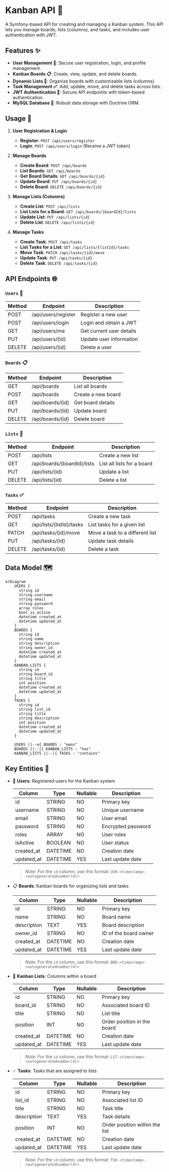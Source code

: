 # Kanban API 🚀

A Symfony-based API for creating and managing a Kanban system. This API lets you manage boards, lists (columns), and tasks, and includes user authentication with JWT.

## Features ✨

- **User Management 👤**: Secure user registration, login, and profile management.
- **Kanban Boards 📋**: Create, view, update, and delete boards.
- **Dynamic Lists 📝**: Organize boards with customizable lists (columns).
- **Task Management ✅**: Add, update, move, and delete tasks across lists.
- **JWT Authentication 🔐**: Secure API endpoints with token-based authentication.
- **MySQL Database 💾**: Robust data storage with Doctrine ORM.

## Usage 🚀

1. **User Registration & Login**

   - **Register**: `POST /api/users/register`
   - **Login**: `POST /api/users/login` (Receive a JWT token)

2. **Manage Boards**

   - **Create Board**: `POST /api/boards`
   - **List Boards**: `GET /api/boards`
   - **Get Board Details**: `GET /api/boards/{id}`
   - **Update Board**: `PUT /api/boards/{id}`
   - **Delete Board**: `DELETE /api/boards/{id}`

3. **Manage Lists (Columns)**

   - **Create List**: `POST /api/lists`
   - **List Lists for a Board**: `GET /api/boards/{boardId}/lists`
   - **Update List**: `PUT /api/lists/{id}`
   - **Delete List**: `DELETE /api/lists/{id}`

4. **Manage Tasks**

   - **Create Task**: `POST /api/tasks`
   - **List Tasks for a List**: `GET /api/lists/{listId}/tasks`
   - **Move Task**: `PATCH /api/tasks/{id}/move`
   - **Update Task**: `PUT /api/tasks/{id}`
   - **Delete Task**: `DELETE /api/tasks/{id}`

## API Endpoints 🌐

### `Users` 👤

| Method | Endpoint            | Description              |
| ------ | ------------------- | ------------------------ |
| POST   | /api/users/register | Register a new user      |
| POST   | /api/users/login    | Login and obtain a JWT   |
| GET    | /api/users/me       | Get current user details |
| PUT    | /api/users/{id}     | Update user information  |
| DELETE | /api/users/{id}     | Delete a user            |

### `Boards` 📋

| Method | Endpoint         | Description        |
| ------ | ---------------- | ------------------ |
| GET    | /api/boards      | List all boards    |
| POST   | /api/boards      | Create a new board |
| GET    | /api/boards/{id} | Get board details  |
| PUT    | /api/boards/{id} | Update board       |
| DELETE | /api/boards/{id} | Delete board       |

### `Lists` 📝

| Method | Endpoint                    | Description                |
| ------ | --------------------------- | -------------------------- |
| POST   | /api/lists                  | Create a new list          |
| GET    | /api/boards/{boardId}/lists | List all lists for a board |
| PUT    | /api/lists/{id}             | Update a list              |
| DELETE | /api/lists/{id}             | Delete a list              |

### `Tasks` ✅

| Method | Endpoint                  | Description                     |
| ------ | ------------------------- | ------------------------------- |
| POST   | /api/tasks                | Create a new task               |
| GET    | /api/lists/{listId}/tasks | List tasks for a given list     |
| PATCH  | /api/tasks/{id}/move      | Move a task to a different list |
| PUT    | /api/tasks/{id}           | Update task details             |
| DELETE | /api/tasks/{id}           | Delete a task                   |

## Data Model 🗺

```mermaid
erDiagram
    USERS {
      string id
      string username
      string email
      string password
      array roles
      bool is_active
      datetime created_at
      datetime updated_at
    }
    BOARDS {
      string id
      string name
      string description
      string owner_id
      datetime created_at
      datetime updated_at
    }
    KANBAN_LISTS {
      string id
      string board_id
      string title
      int position
      datetime created_at
      datetime updated_at
    }
    TASKS {
      string id
      string list_id
      string title
      string description
      int position
      datetime created_at
      datetime updated_at
    }

    USERS ||--o{ BOARDS : "owns"
    BOARDS ||--|{ KANBAN_LISTS : "has"
    KANBAN_LISTS ||--|{ TASKS : "contains"
```

## Key Entities 🔑

- 👤 **Users**: Registered users for the Kanban system

  | Column     | Type     | Nullable | Description        |
  | ---------- | -------- | -------- | ------------------ |
  | id         | STRING   | NO       | Primary key        |
  | username   | STRING   | NO       | Unique username    |
  | email      | STRING   | NO       | User email         |
  | password   | STRING   | NO       | Encrypted password |
  | roles      | ARRAY    | NO       | User roles         |
  | isActive   | BOOLEAN  | NO       | User status        |
  | created_at | DATETIME | NO       | Creation date      |
  | updated_at | DATETIME | YES      | Last update date   |

  > _Note:_ For the `id` column, use this format: `USR-<timestamp>-<autogeneratednumber(4)>`

- 📋 **Boards**: Kanban boards for organizing lists and tasks

  | Column      | Type     | Nullable | Description           |
  | ----------- | -------- | -------- | --------------------- |
  | id          | STRING   | NO       | Primary key           |
  | name        | STRING   | NO       | Board name            |
  | description | TEXT     | YES      | Board description     |
  | owner_id    | STRING   | NO       | ID of the board owner |
  | created_at  | DATETIME | NO       | Creation date         |
  | updated_at  | DATETIME | YES      | Last update date      |

  > _Note:_ For the `id` column, use this format: `BRD-<timestamp>-<autogeneratednumber(4)>`

- 📝 **Kanban Lists**: Columns within a board

  | Column     | Type     | Nullable | Description                 |
  | ---------- | -------- | -------- | --------------------------- |
  | id         | STRING   | NO       | Primary key                 |
  | board_id   | STRING   | NO       | Associated board ID         |
  | title      | STRING   | NO       | List title                  |
  | position   | INT      | NO       | Order position in the board |
  | created_at | DATETIME | NO       | Creation date               |
  | updated_at | DATETIME | YES      | Last update date            |

  > _Note:_ For the `id` column, use this format: `LST-<timestamp>-<autogeneratednumber(4)>`

- ✅ **Tasks**: Tasks that are assigned to lists

  | Column      | Type     | Nullable | Description                    |
  | ----------- | -------- | -------- | ------------------------------ |
  | id          | STRING   | NO       | Primary key                    |
  | list_id     | STRING   | NO       | Associated list ID             |
  | title       | STRING   | NO       | Task title                     |
  | description | TEXT     | YES      | Task details                   |
  | position    | INT      | NO       | Order position within the list |
  | created_at  | DATETIME | NO       | Creation date                  |
  | updated_at  | DATETIME | YES      | Last update date               |

  > _Note:_ For the `id` column, use this format: `TSK-<timestamp>-<autogeneratednumber(4)>`
